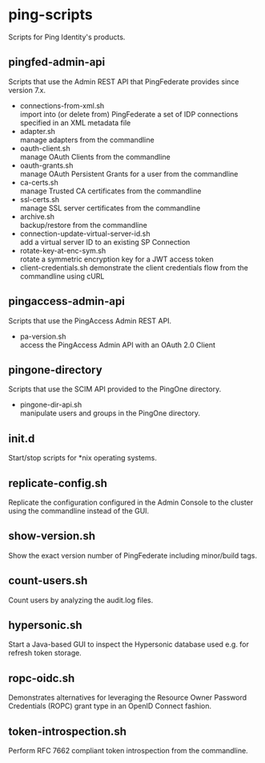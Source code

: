 ping-scripts
============

Scripts for Ping Identity's products.

pingfed-admin-api
-----------------
Scripts that use the Admin REST API that PingFederate provides since version 7.x.

- connections-from-xml.sh  
  import into (or delete from) PingFederate a set of IDP connections specified in an XML metadata file
- adapter.sh  
  manage adapters from the commandline
- oauth-client.sh  
  manage OAuth Clients from the commandline
- oauth-grants.sh  
  manage OAuth Persistent Grants for a user from the commandline
- ca-certs.sh  
  manage Trusted CA certificates from the commandline
- ssl-certs.sh  
  manage SSL server certificates from the commandline
- archive.sh  
  backup/restore from the commandline
- connection-update-virtual-server-id.sh  
  add a virtual server ID to an existing SP Connection
- rotate-key-at-enc-sym.sh  
  rotate a symmetric encryption key for a JWT access token
- client-credentials.sh
  demonstrate the client credentials flow from the commandline using cURL

pingaccess-admin-api
-----------------
Scripts that use the PingAccess Admin REST API.

- pa-version.sh  
  access the PingAccess Admin API with an OAuth 2.0 Client

pingone-directory
-----------------
Scripts that use the SCIM API provided to the PingOne directory.

- pingone-dir-api.sh  
  manipulate users and groups in the PingOne directory.

init.d
------
Start/stop scripts for *nix operating systems.

replicate-config.sh
-------------------
Replicate the configuration configured in the Admin Console to the cluster using the
commandline instead of the GUI.

show-version.sh
---------------
Show the exact version number of PingFederate including minor/build tags.

count-users.sh
--------------
Count users by analyzing the audit.log files.

hypersonic.sh
-------------
Start a Java-based GUI to inspect the Hypersonic database used e.g. for refresh token storage.

ropc-oidc.sh
------------
Demonstrates alternatives for leveraging the Resource Owner Password Credentials (ROPC) grant type in an OpenID Connect fashion.

token-introspection.sh
----------------------
Perform RFC 7662 compliant token introspection from the commandline.
